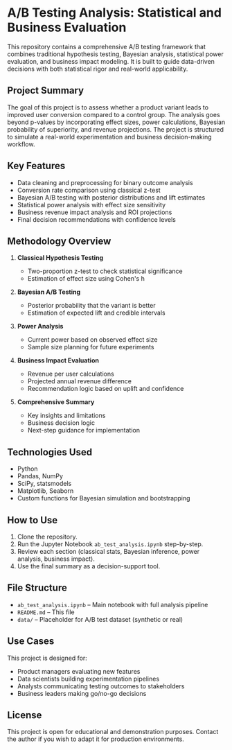 # A/B Testing Analysis: Statistical and Business Evaluation

This repository contains a comprehensive A/B testing framework that combines traditional hypothesis testing, Bayesian analysis, statistical power evaluation, and business impact modeling. It is built to guide data-driven decisions with both statistical rigor and real-world applicability.

## Project Summary

The goal of this project is to assess whether a product variant leads to improved user conversion compared to a control group. The analysis goes beyond p-values by incorporating effect sizes, power calculations, Bayesian probability of superiority, and revenue projections. The project is structured to simulate a real-world experimentation and business decision-making workflow.

## Key Features

- Data cleaning and preprocessing for binary outcome analysis
- Conversion rate comparison using classical z-test
- Bayesian A/B testing with posterior distributions and lift estimates
- Statistical power analysis with effect size sensitivity
- Business revenue impact analysis and ROI projections
- Final decision recommendations with confidence levels

## Methodology Overview

1. **Classical Hypothesis Testing**
   - Two-proportion z-test to check statistical significance
   - Estimation of effect size using Cohen's h

2. **Bayesian A/B Testing**
   - Posterior probability that the variant is better
   - Estimation of expected lift and credible intervals

3. **Power Analysis**
   - Current power based on observed effect size
   - Sample size planning for future experiments

4. **Business Impact Evaluation**
   - Revenue per user calculations
   - Projected annual revenue difference
   - Recommendation logic based on uplift and confidence

5. **Comprehensive Summary**
   - Key insights and limitations
   - Business decision logic
   - Next-step guidance for implementation

## Technologies Used

- Python
- Pandas, NumPy
- SciPy, statsmodels
- Matplotlib, Seaborn
- Custom functions for Bayesian simulation and bootstrapping

## How to Use

1. Clone the repository.
2. Run the Jupyter Notebook `ab_test_analysis.ipynb` step-by-step.
3. Review each section (classical stats, Bayesian inference, power analysis, business impact).
4. Use the final summary as a decision-support tool.

## File Structure

- `ab_test_analysis.ipynb` – Main notebook with full analysis pipeline
- `README.md` – This file
- `data/` – Placeholder for A/B test dataset (synthetic or real)

## Use Cases

This project is designed for:

- Product managers evaluating new features
- Data scientists building experimentation pipelines
- Analysts communicating testing outcomes to stakeholders
- Business leaders making go/no-go decisions

## License

This project is open for educational and demonstration purposes. Contact the author if you wish to adapt it for production environments.
